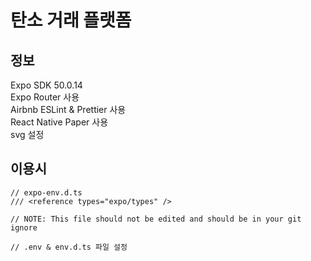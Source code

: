 # 탄소 거래 플랫폼

## 정보

Expo SDK 50.0.14
<br/>
Expo Router 사용
<br/>
Airbnb ESLint & Prettier 사용
<br/>
React Native Paper 사용
<br/>
svg 설정
<br/>

## 이용시

```
// expo-env.d.ts
/// <reference types="expo/types" />

// NOTE: This file should not be edited and should be in your git ignore
```

```
// .env & env.d.ts 파일 설정
```
